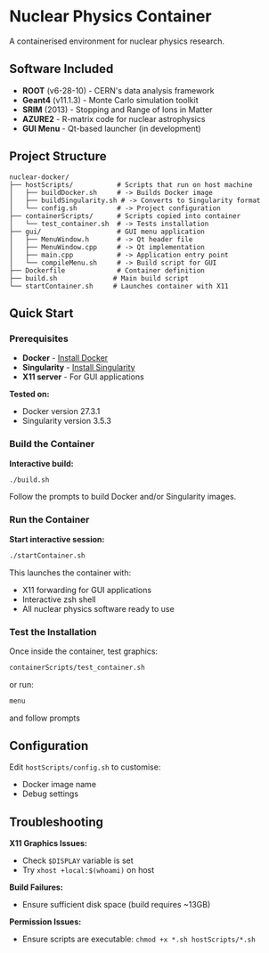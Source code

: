 # Nuclear Physics Container
A containerised environment for nuclear physics research.

## Software Included
- **ROOT** (v6-28-10) - CERN's data analysis framework
- **Geant4** (v11.1.3) - Monte Carlo simulation toolkit
- **SRIM** (2013) - Stopping and Range of Ions in Matter
- **AZURE2** - R-matrix code for nuclear astrophysics
- **GUI Menu** - Qt-based launcher (in development)

## Project Structure
```
nuclear-docker/
├── hostScripts/           # Scripts that run on host machine
│   ├── buildDocker.sh     # -> Builds Docker image
│   ├── buildSingularity.sh # -> Converts to Singularity format
│   └── config.sh          # -> Project configuration
├── containerScripts/      # Scripts copied into container
│   └── test_container.sh  # -> Tests installation
├── gui/                   # GUI menu application
│   ├── MenuWindow.h       # -> Qt header file
│   ├── MenuWindow.cpp     # -> Qt implementation
│   ├── main.cpp           # -> Application entry point
│   └── compileMenu.sh     # -> Build script for GUI
├── Dockerfile             # Container definition
├── build.sh              # Main build script
└── startContainer.sh     # Launches container with X11
```


## Quick Start

### Prerequisites
- **Docker** - [Install Docker](https://docs.docker.com/get-docker/)
- **Singularity** - [Install Singularity](https://github.com/apptainer/singularity)
- **X11 server** - For GUI applications

**Tested on:**
- Docker version 27.3.1
- Singularity version 3.5.3

### Build the Container
**Interactive build:**
```bash
./build.sh
```
Follow the prompts to build Docker and/or Singularity images.

### Run the Container
**Start interactive session:**
```bash
./startContainer.sh
```
This launches the container with:
- X11 forwarding for GUI applications
- Interactive zsh shell
- All nuclear physics software ready to use

### Test the Installation
Once inside the container, test graphics:
```bash
containerScripts/test_container.sh
```
or run:
```bash
menu
```
and follow prompts


## Configuration
Edit `hostScripts/config.sh` to customise:
- Docker image name
- Debug settings

## Troubleshooting
**X11 Graphics Issues:**
- Check `$DISPLAY` variable is set
- Try `xhost +local:$(whoami)` on host

**Build Failures:**
- Ensure sufficient disk space (build requires ~13GB)

**Permission Issues:**
- Ensure scripts are executable: `chmod +x *.sh hostScripts/*.sh`
